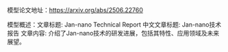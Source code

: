 模型论文地址：https://arxiv.org/abs/2506.22760

模型概述：文章标题: Jan-nano Technical Report
中文文章标题: Jan-nano技术报告
文章内容: 介绍了Jan-nano技术的研发进展，包括其特性、应用领域及未来展望。
